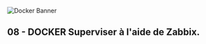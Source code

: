 ![Docker Banner](https://thingsolver.com/wp-content/uploads/docker-cover.png)

## 08 - DOCKER Superviser à l'aide de Zabbix.
